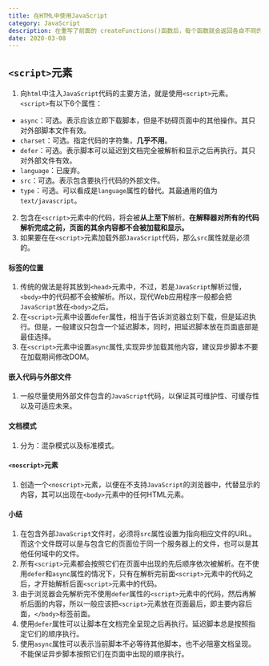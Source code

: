```yaml
---
title: 在HTML中使用JavaScript
category: JavaScript
description: 在重写了前面的 createFunctions()函数后，每个函数就会返回各自不同的索引值了。在这个版 本中，我们没有直接把闭包赋值给数组，而是定义了一个匿名函数，并将立即执行该匿名函数的结果赋 给数组。这里的匿名函数有一个参数 num，也就是最终的函数要返回的值。在调用每个匿名函数时，我 们传入了变量 i。
date: 2020-03-08
---
```

## `<script>`元素
1. 向`html`中注入`JavaScript`代码的主要方法，就是使用`<script>`元素。`<script>`有以下6个属性：
- `async`：可选。表示应该立即下载脚本，但是不妨碍页面中的其他操作。其只对外部脚本文件有效。
- `charset`：可选。指定代码的字符集，**几乎不用**。
- `defer`：可选。表示脚本可以延迟到文档完全被解析和显示之后再执行。其只对外部文件有效。
- `language`：已废弃。
- `src`：可选。表示包含要执行代码的外部文件。
- `type`：可选。可以看成是`language`属性的替代。其最通用的值为`text/javascript`。

2. 包含在`<script>`元素中的代码，将会被**从上至下**解析。**在解释器对所有的代码解析完成之前，页面的其余内容都不会被加载和显示。**
3. 如果要在在`<script>`元素加载外部`JavaScript`代码，那么`src`属性就是必须的。
#### 标签的位置
1. 传统的做法是将其放到`<head>`元素中，不过，若是`JavaScript`解析过慢，`<body>`中的代码都不会被解析。所以，现代Web应用程序一般都会把`JavaScript`放在`<body>`之后。
2. 在`<script>`元素中设置`defer`属性，相当于告诉浏览器立刻下载，但是延迟执行。但是，一般建议只包含一个延迟脚本，同时，把延迟脚本放在页面底部是最佳选择。
3. 在`<script>`元素中设置`async`属性,实现异步加载其他内容，建议异步脚本不要在加载期间修改DOM。
#### 嵌入代码与外部文件
1. 一般尽量使用外部文件包含的`JavaScript`代码，以保证其可维护性、可缓存性以及可适应未来。
#### 文档模式
1. 分为：混杂模式以及标准模式。
#### `<noscript>`元素
1. 创造一个`<noscript>`元素，以便在不支持`JavaScript`的浏览器中，代替显示的内容，其可以出现在`<body>`元素中的任何HTML元素。
#### 小结
1. 在包含外部`JavaScript`文件时，必须将`src`属性设置为指向相应文件的URL。而这个文件既可以是与包含它的页面位于同一个服务器上的文件，也可以是其他任何域中的文件。
2. 所有`<script>`元素都会按照它们在页面中出现的先后顺序依次被解析。在不使用`defer`和`async`属性的情况下，只有在解析完前面`<script>`元素中的代码之后，才开始解析后面`<script>`元素中的代码。
3. 由于浏览器会先解析完不使用`defer`属性的`<script>`元素中的代码，然后再解析后面的内容，所以一般应该把`<script>`元素放在页面最后，即主要内容后面，`</body>`标签前面。
4. 使用`defer`属性可以让脚本在文档完全呈现之后再执行。延迟脚本总是按照指定它们的顺序执行。
5. 使用`async`属性可以表示当前脚本不必等待其他脚本，也不必阻塞文档呈现。不能保证异步脚本按照它们在页面中出现的顺序执行。
